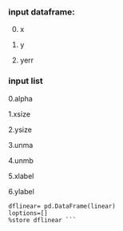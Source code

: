 
### input dataframe: 

0. x 

1. y

2. yerr 


### input list

0.alpha 

1.xsize 

2.ysize 

3.unma 

4.unmb 

5.xlabel 

6.ylabel

``` linear =np.array([x, y, yerr])
dflinear= pd.DataFrame(linear)
loptions=[]
%store dflinear ```


